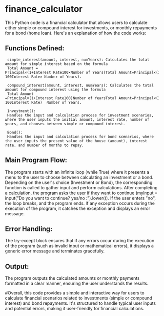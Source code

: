 # finance_calculator
This Python code is a financial calculator that allows users to calculate either simple or compound interest for investments, or monthly repayments for a bond (home loan). Here's an explanation of how the code works:

## Functions Defined:

     simple_interest(amount, interest, numYears): Calculates the total amount for simple interest based on the formula 
     Total Amount = Principal×(1+Interest Rate100×Number of Years)Total Amount=Principal×(1+ 100Interest Rate× Number of Years).
     
     compound_interest(amount, interest, numYears): Calculates the total amount for compound interest using the formula 
     Total Amount =Principal×(1+Interest Rate100)Number of YearsTotal Amount=Principal×(1+ 100Interest Rate)  Number of Years.
     
     Investment(): 
     Handles the input and calculation process for investment scenarios, where the user inputs the initial amount, interest rate, number of years, and chooses between simple or compound interest.
     
     Bond():
     Handles the input and calculation process for bond scenarios, where the user inputs the present value of the house (amount), interest rate, and number of months to repay.

## Main Program Flow:

The program starts with an infinite loop (while True) where it presents a menu to the user to choose between calculating an investment or a bond.
Depending on the user's choice (Investment or Bond), the corresponding function is called to gather input and perform calculations.
After completing a calculation, the program asks the user if they want to continue (myInput = input("Do you want to continue? yes/no :").lower()). If the user enters "no", the loop breaks, and the program ends.
If any exception occurs during the execution of the program, it catches the exception and displays an error message.

## Error Handling:

The try-except block ensures that if any errors occur during the execution of the program (such as invalid input or mathematical errors), it displays a generic error message and terminates gracefully.

## Output:

The program outputs the calculated amounts or monthly payments formatted in a clear manner, ensuring the user understands the results.

#Overall, this code provides a simple and interactive way for users to calculate financial scenarios related to investments (simple or compound interest) and bond repayments. It's structured to handle typical user inputs and potential errors, making it user-friendly for financial calculations.

